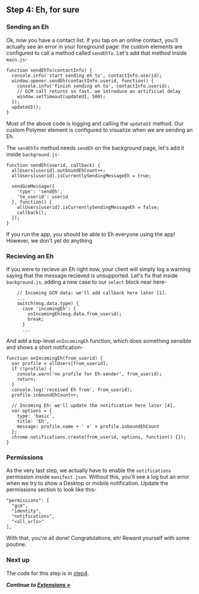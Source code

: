 ## Step 4: Eh, for sure

### Sending an Eh

Ok, now you have a contact list. If you tap on an online contact, you'll actually see an error in your foreground page: the custom elements are configured to call a method called `sendEhTo`. Let's add that method inside `main.js`-

    function sendEhTo(contactInfo) {
      console.info('start sending eh to', contactInfo.userid);
      window.opener.sendEh(contactInfo.userid, function() {
        console.info('finish sending eh to', contactInfo.userid);
        // GCM call returns so fast, we introduce an artificial delay
        window.setTimeout(updateUI, 500);
      });
      updateUI();
    }

Most of the above code is logging and calling the `updateUI` method. Our custom Polymer element is configured to visualize when we are sending an Eh.

The `sendEhTo` method needs `sendEh` on the background page, let's add it inside `background.js`-

    function sendEh(userid, callback) {
      allUsers[userid].outboundEhCount++;
      allUsers[userid].isCurrentlySendingMessageEh = true;

      sendGcmMessage({
        'type': 'sendEh',
        'to_userid': userid
      }, function() {
        allUsers[userid].isCurrentlySendingMessageEh = false;
        callback();
      });
    }

If you run the app, you should be able to Eh everyone using the app! However, we don't yet do anything 

### Recieving an Eh

If you were to recieve an Eh right now, your client will simply log a warning saying that the message recieved is unsupported. Let's fix that inside `background.js`, adding a new case to our `select` block near here-

        // Incoming GCM data: we'll add callback here later [1].
        ...
        switch(msg.data.type) {
          case 'incomingEh': {
            onIncomingEh(msg.data.from_userid);
            break;
          }
          ...

And add a top-level `onIncomingEh` function, which does something sensible and shows a short notification-

    function onIncomingEh(from_userid) {
      var profile = allUsers[from_userid];
      if (!profile) {
        console.warn('no profile for Eh-sender', from_userid);
        return;
      }
      console.log('received Eh from', from_userid);
      profile.inboundEhCount++;

      // Incoming Eh: we'll update the notification here later [4].
      var options = {
        type: 'basic',
        title: 'Eh',
        message: profile.name + ' x' + profile.inboundEhCount
      };
      chrome.notifications.create(from_userid, options, function() {});
    }

### Permissions

As the very last step, we actually have to enable the `notifications` permission inside `manifest.json`. Without this, you'll see a log but an error when we try to show a Desktop or mobile notification. Update the permissions section to look like this-

    "permissions": [
      "gcm",
      "identity",
      "notifications",
      "<all_urls>"
    ],

With that, you're all done! Congratulations, eh! Reward yourself with some poutine.

### Next up

The code for this step is in [step4](https://github.com/MobileChromeApps/workshop-cca-eh/blob/master/workshop/step4).

_**Continue to [Extensions &raquo;](https://github.com/MobileChromeApps/workshop-cca-eh/blob/master/docs/extensions.md)**_
